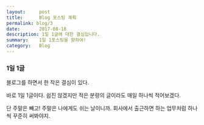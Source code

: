 ```yaml
---
layout:     post
title:      Blog 포스팅 계획 
permalink: blog/3
date:       2017-08-18
description: 1일 1글에 대한 결심입니다.
summary:    1일 1포스팅을 향하여!
category: 	Blog
---
```



### 1일 1글

블로그를 하면서 한 작은 결심이 있다.

바로 1일 1글이다. 쉽진 않겠지만 적은 분량의 글이라도 매일 하나씩 적어보겠다.

단 주말은 빼고! 주말은 나에게도 쉬는 날이니까.
회사에서 출근하면 하는 업무처럼 하나씩 꾸준히 써봐야지.